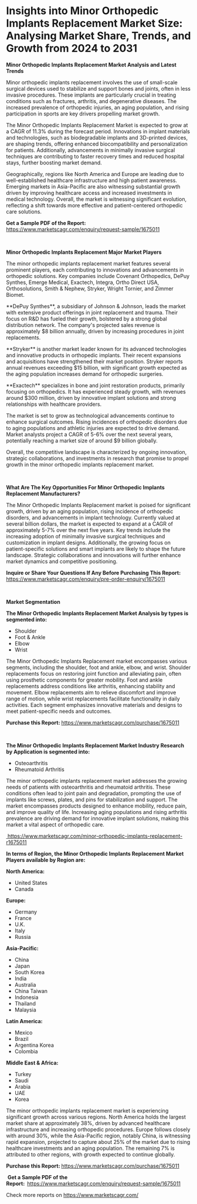 <p><h1>Insights into Minor Orthopedic Implants Replacement Market Size: Analysing Market Share, Trends, and Growth from 2024 to 2031</h1></p><p><strong>Minor Orthopedic Implants Replacement Market Analysis and Latest Trends</strong></p>
<p><p>Minor orthopedic implants replacement involves the use of small-scale surgical devices used to stabilize and support bones and joints, often in less invasive procedures. These implants are particularly crucial in treating conditions such as fractures, arthritis, and degenerative diseases. The increased prevalence of orthopedic injuries, an aging population, and rising participation in sports are key drivers propelling market growth.</p><p>The Minor Orthopedic Implants Replacement Market is expected to grow at a CAGR of 11.3% during the forecast period. Innovations in implant materials and technologies, such as biodegradable implants and 3D-printed devices, are shaping trends, offering enhanced biocompatibility and personalization for patients. Additionally, advancements in minimally invasive surgical techniques are contributing to faster recovery times and reduced hospital stays, further boosting market demand.</p><p>Geographically, regions like North America and Europe are leading due to well-established healthcare infrastructure and high patient awareness. Emerging markets in Asia-Pacific are also witnessing substantial growth driven by improving healthcare access and increased investments in medical technology. Overall, the market is witnessing significant evolution, reflecting a shift towards more effective and patient-centered orthopedic care solutions.</p></p>
<p><strong>Get a Sample PDF of the Report:&nbsp;</strong> <a href="https://www.marketscagr.com/enquiry/request-sample/1675011?utm_campaign=2003&utm_medium=2&utm_source=Github&utm_content=ia&utm_term=28122024&utm_id=minor-orthopedic-implants-replacement">https://www.marketscagr.com/enquiry/request-sample/1675011</a></p>
<p>&nbsp;</p>
<p><strong>Minor Orthopedic Implants Replacement Major Market Players</strong></p>
<p><p>The minor orthopedic implants replacement market features several prominent players, each contributing to innovations and advancements in orthopedic solutions. Key companies include Covenant Orthopedics, DePuy Synthes, Emerge Medical, Exactech, Integra, Ortho Direct USA, Orthosolutions, Smith & Nephew, Stryker, Wright Tornier, and Zimmer Biomet.</p><p>**DePuy Synthes**, a subsidiary of Johnson & Johnson, leads the market with extensive product offerings in joint replacement and trauma. Their focus on R&D has fueled their growth, bolstered by a strong global distribution network. The company's projected sales revenue is approximately $8 billion annually, driven by increasing procedures in joint replacements.</p><p>**Stryker** is another market leader known for its advanced technologies and innovative products in orthopedic implants. Their recent expansions and acquisitions have strengthened their market position. Stryker reports annual revenues exceeding $15 billion, with significant growth expected as the aging population increases demand for orthopedic surgeries.</p><p>**Exactech** specializes in bone and joint restoration products, primarily focusing on orthopedics. It has experienced steady growth, with revenues around $300 million, driven by innovative implant solutions and strong relationships with healthcare providers.</p><p>The market is set to grow as technological advancements continue to enhance surgical outcomes. Rising incidences of orthopedic disorders due to aging populations and athletic injuries are expected to drive demand. Market analysts project a CAGR of 5-6% over the next several years, potentially reaching a market size of around $9 billion globally.</p><p>Overall, the competitive landscape is characterized by ongoing innovation, strategic collaborations, and investments in research that promise to propel growth in the minor orthopedic implants replacement market.</p></p>
<p>&nbsp;</p>
<p><strong>What Are The Key Opportunities For Minor Orthopedic Implants Replacement Manufacturers?</strong></p>
<p><p>The Minor Orthopedic Implants Replacement market is poised for significant growth, driven by an aging population, rising incidence of orthopedic disorders, and advancements in implant technology. Currently valued at several billion dollars, the market is expected to expand at a CAGR of approximately 5-7% over the next five years. Key trends include the increasing adoption of minimally invasive surgical techniques and customization in implant designs. Additionally, the growing focus on patient-specific solutions and smart implants are likely to shape the future landscape. Strategic collaborations and innovations will further enhance market dynamics and competitive positioning.</p></p>
<p><strong>Inquire or Share Your Questions If Any Before Purchasing This Report:</strong> <a href="https://www.marketscagr.com/enquiry/pre-order-enquiry/1675011?utm_campaign=2003&utm_medium=2&utm_source=Github&utm_content=ia&utm_term=28122024&utm_id=minor-orthopedic-implants-replacement">https://www.marketscagr.com/enquiry/pre-order-enquiry/1675011</a></p>
<p>&nbsp;</p>
<p><strong>Market Segmentation</strong></p>
<p><strong>The Minor Orthopedic Implants Replacement Market Analysis by types is segmented into:</strong></p>
<p><ul><li>Shoulder</li><li>Foot & Ankle</li><li>Elbow</li><li>Wrist</li></ul></p>
<p><p>The Minor Orthopedic Implants Replacement market encompasses various segments, including the shoulder, foot and ankle, elbow, and wrist. Shoulder replacements focus on restoring joint function and alleviating pain, often using prosthetic components for greater mobility. Foot and ankle replacements address conditions like arthritis, enhancing stability and movement. Elbow replacements aim to relieve discomfort and improve range of motion, while wrist replacements facilitate functionality in daily activities. Each segment emphasizes innovative materials and designs to meet patient-specific needs and outcomes.</p></p>
<p><strong>Purchase this Report:&nbsp;</strong><a href="https://www.marketscagr.com/purchase/1675011?utm_campaign=2003&utm_medium=2&utm_source=Github&utm_content=ia&utm_term=28122024&utm_id=minor-orthopedic-implants-replacement">https://www.marketscagr.com/purchase/1675011</a></p>
<p>&nbsp;</p>
<p><strong>The Minor Orthopedic Implants Replacement Market Industry Research by Application is segmented into:</strong></p>
<p><ul><li>Osteoarthritis</li><li>Rheumatoid Arthritis</li></ul></p>
<p><p>The minor orthopedic implants replacement market addresses the growing needs of patients with osteoarthritis and rheumatoid arthritis. These conditions often lead to joint pain and degradation, prompting the use of implants like screws, plates, and pins for stabilization and support. The market encompasses products designed to enhance mobility, reduce pain, and improve quality of life. Increasing aging populations and rising arthritis prevalence are driving demand for innovative implant solutions, making this market a vital aspect of orthopedic care.</p></p>
<p><a href="https://www.marketscagr.com/minor-orthopedic-implants-replacement-r1675011?utm_campaign=2003&utm_medium=2&utm_source=Github&utm_content=ia&utm_term=28122024&utm_id=minor-orthopedic-implants-replacement">&nbsp;https://www.marketscagr.com/minor-orthopedic-implants-replacement-r1675011</a></p>
<p><strong>In terms of Region, the Minor Orthopedic Implants Replacement Market Players available by Region are:</strong></p>
<p>
    <p> <strong> North America: </strong>
        <ul>
            <li>United States</li>
            <li>Canada</li>
        </ul>
        </p> 
    <p> <strong> Europe: </strong>
        <ul>
            <li>Germany</li>
            <li>France</li>
            <li>U.K.</li>
            <li>Italy</li>
            <li>Russia</li>
        </ul>
        </p> 
    <p> <strong> Asia-Pacific: </strong>
        <ul>
            <li>China</li>
            <li>Japan</li>
            <li>South Korea</li>
            <li>India</li>
            <li>Australia</li>
            <li>China Taiwan</li>
            <li>Indonesia</li>
            <li>Thailand</li>
            <li>Malaysia</li>
        </ul>
        </p> 
    <p> <strong> Latin America: </strong>
        <ul>
            <li>Mexico</li>
            <li>Brazil</li>
            <li>Argentina Korea</li>
            <li>Colombia</li>
        </ul>
        </p> 
    <p> <strong> Middle East & Africa: </strong>
        <ul>
            <li>Turkey</li>
            <li>Saudi</li>
            <li>Arabia</li>
            <li>UAE</li>
            <li>Korea</li>
        </ul>
    </p>
    </p>
<p><p>The minor orthopedic implants replacement market is experiencing significant growth across various regions. North America holds the largest market share at approximately 38%, driven by advanced healthcare infrastructure and increasing orthopedic procedures. Europe follows closely with around 30%, while the Asia-Pacific region, notably China, is witnessing rapid expansion, projected to capture about 25% of the market due to rising healthcare investments and an aging population. The remaining 7% is attributed to other regions, with growth expected to continue globally.</p></p>
<p><strong>Purchase this Report: </strong><a href="https://www.marketscagr.com/purchase/1675011?utm_campaign=2003&utm_medium=2&utm_source=Github&utm_content=ia&utm_term=28122024&utm_id=minor-orthopedic-implants-replacement">https://www.marketscagr.com/purchase/1675011</a></p>
<p>&nbsp;<strong>Get a Sample PDF of the Report:&nbsp;&nbsp;</strong><a href="https://www.marketscagr.com/enquiry/request-sample/1675011?utm_campaign=2003&utm_medium=2&utm_source=Github&utm_content=ia&utm_term=28122024&utm_id=minor-orthopedic-implants-replacement">https://www.marketscagr.com/enquiry/request-sample/1675011</a></p>
<p><strong></strong></p>
<p>Check more reports on <a href="https://www.marketscagr.com/?utm_campaign=2003&utm_medium=2&utm_source=Github&utm_content=ia&utm_term=28122024&utm_id=minor-orthopedic-implants-replacement">https://www.marketscagr.com/</a></p>